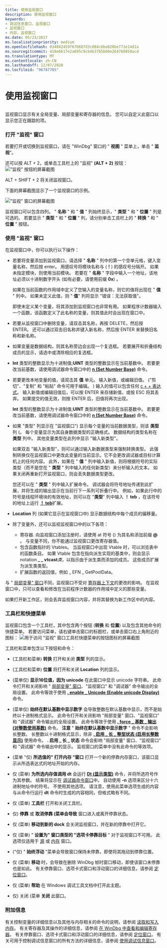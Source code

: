 ```yaml
---
title: 使用监视窗口
description: 使用监视窗口
keywords:
- 调试信息窗口，监视窗口
- 监视窗口
- 内存，监视窗口
ms.date: 05/23/2017
ms.localizationpriority: medium
ms.openlocfilehash: 034842459f670687d3c084c0be828be771e14d1a
ms.sourcegitcommit: 418e6617e2a695c9cb4b37b5b60e264760858acd
ms.translationtype: MT
ms.contentlocale: zh-CN
ms.lasthandoff: 12/07/2020
ms.locfileid: "96787705"
---
```

# <a name="using-the-watch-window"></a>使用监视窗口


## <span id="ddk_watch_window_dbg"></span><span id="DDK_WATCH_WINDOW_DBG"></span>


监视窗口显示有关全局变量、局部变量和寄存器的信息。 您可以自定义此窗口以显示您正在跟踪的项。

### <a name="span-idopening_the_watch_windowspanspan-idopening_the_watch_windowspanopening-the-watch-window"></a><span id="opening_the_watch_window"></span><span id="OPENING_THE_WATCH_WINDOW"></span>打开 "监视" 窗口

若要打开或切换到监视窗口，请在 "WinDbg" 窗口的 " **视图** " 菜单上，单击 " **监视**"。

还可以按 ALT + 2，或单击工具栏上的 "监视" **(ALT + 2)** 按钮： ![ "监视" 按钮的屏幕截图](images/tbwatch.png)

ALT + SHIFT + 2 将关闭监视窗口。

下面的屏幕截图显示了一个监视窗口的示例。

!["监视" 窗口的屏幕截图 ](images/window-watch.png)

监视窗口可以包含四列。 " **名称** " 和 " **值** " 列始终显示，" **类型** " 和 " **位置** " 列是可选的。 若要显示 " **类型** " 和 " **位置** " 列，请分别单击工具栏上的 " **转换** " 和 " **位置** " 按钮。

### <a name="span-idusing_the_watch_windowspanspan-idusing_the_watch_windowspanusing-the-watch-window"></a><span id="using_the_watch_window"></span><span id="USING_THE_WATCH_WINDOW"></span>使用 "监视" 窗口

在监视窗口中，你可以执行以下操作：

- 若要将变量添加到监视窗口，请选择 " **名称** " 列中的第一个空单元格，键入变量名称，然后按 enter。 用感叹号将模块名称与 (**！**) 的感叹号分隔开。 如果未指定模块，则使用当前模块。 若要在 " **名称** " 字段中输入一个地址，该地址必须以十进制数字开头 (如有必要，请使用前缀 **0x**) 。

  如果在当前函数的作用域中定义了您输入的变量名称，则它的值将出现在 " **值** " 列中。 如果未定义此值，则 " **值**" 列将显示 "错误：无法获取值"。

  即使未定义某个变量，将其添加到监视窗口也非常有用。 如果程序计数器输入一个函数，该函数定义了此名称的变量，则其值此时会出现在窗口中。

- 若要从监视窗口中删除变量，请双击其名称，再按 DELETE，然后按 ENTER。 还可以通过双击旧名称并键入新名称，然后按 ENTER 来替换旧名称和新名称。

- 如果变量是数据结构，则其名称旁边会出现一个复选框。 若要展开和折叠结构成员的显示，请选中或清除相应的复选框。

- **Int** 类型的整数显示为十进制值;**UINT** 类型的整数显示在当前基数中。 若要更改当前基数，请使用调试器命令窗口中的 [**n (Set Number Base)**](n--set-number-base-.md) 命令。

- 若要更改本地变量的值，请双击其 **值** 单元。 输入新值，或编辑旧值。  ("剪切"、"复制" 和 "粘贴" 命令可用于编辑。 ) 输入的值可以包含任何 [c + + 表达式](c---numbers-and-operators.md)。 输入新值或编辑旧值后，可以按 ENTER 来存储新值，或按 ESC 将其丢弃。 如果提交的值无效，则按 ENTER 后，旧值将再次出现。

  **Int** 类型的整数显示为十进制值;**UINT** 类型的整数显示在当前基数中。 若要更改当前基数，请使用调试器命令窗口中的 [**n (Set Number Base)**](n--set-number-base-.md) 命令。

- 如果 "类型" 列显示在 "监视窗口") 显示每个变量的当前数据类型，则该 **类型** 列 (。 每个变量显示为其自身数据类型的正确格式。 数据结构的类型名称在 **类型** 列中。 其他变量类型在此列中显示 "输入新类型"。

  如果双击 "输入新类型"，则可以通过输入新数据类型来强制转换类型。 此强制转换仅在监视窗口中更改此变量的当前显示。它不会更改调试器或目标计算机上的任何内容。 此外，如果在 " **值** " 列中输入新值，则将根据符号的实际类型（而不是您在 " **类型** " 列中输入的任何新类型）来分析输入的文本。 如果关闭再重新打开监视窗口，则会丢失数据类型更改。

  您还可以在 " **类型** " 列中输入扩展命令。 调试器会将符号地址传递到此扩展，并将生成的输出显示在当前行下一系列可折叠行中。 例如，如果此行中的符号是线程环境块的有效地址，则可以在 "**类型**" 列中输入 **！ teb** ，在该符号的地址上运行 [**！ teb**](-teb.md)扩展。

- **Location** 列 (如果它显示在监视窗口中) 显示数据结构中每个成员的偏移量。

- 除了变量外，还可以监视监视窗口中的以下各项：
  - 寄存器. 向监视窗口添加注册时，请使用 at 符号 () 为其名称添加前缀 **@** 。 与变量不同，你不能通过监视窗口更改寄存器值。
  - 包含函数指针的 Vtables。 当监视窗口中出现 Vtable 时，可以浏览表中的函数条目。 如果 Vtable 包含在指向派生实现的基类中，则会显示 notation **\_ \_ vtcast**<em>类</em>，以指示由于派生类而添加的成员。 这些成员扩展为派生类类型。
  - 扩展函数的返回值，例如 \_ EFN \_ GetPoolData。

与 " [局部变量" 窗口](locals-window.md)不同，监视窗口不受对 [寄存器上下文](changing-contexts.md#register-context)的更改的影响。 在监视窗口中，只可以查看和修改在当前程序计数器的作用域中定义的那些变量。

如果打开新工作区，则会丢弃监视窗口内容，并将其替换为新工作区中的内容。

### <a name="span-idtoolbar_and_shortcut_menuspanspan-idtoolbar_and_shortcut_menuspantoolbar-and-shortcut-menu"></a><span id="toolbar_and_shortcut_menu"></span><span id="TOOLBAR_AND_SHORTCUT_MENU"></span>工具栏和快捷菜单

监视窗口包含一个工具栏，其中包含两个按钮 (**转换** 和 **位置**) 以及包含其他命令的快捷菜单。 若要访问菜单，请右键单击窗口的标题栏，或单击窗口右上角附近的图标： ![ 用于访问 "监视" 窗口工具栏快捷菜单的按钮图标的屏幕截图 ](images/window-watch-menu.png)

工具栏和菜单包含以下按钮和命令：

-    (工具栏和菜单) **转换** 打开和关闭 **类型** 列的显示。

-    (工具栏和菜单) **位置** 将打开和关闭 **Location** 列的显示。

-    (菜单仅) **显示16位值，因为 unicode** 在此窗口中显示 unicode 字符串。 此命令打开和关闭影响 " [局部变量" 窗口](locals-window.md)、"监视窗口" 和 "调试器" 命令输出的全局设置。 此命令等效于使用 [**. enable \_ Unicode (Enable unicode Display)**](-enable-unicode--enable-unicode-display-.md) 命令。

-    (菜单仅) **始终在默认基数中显示数字** 会导致整数在默认基数中显示，而不是始终以十进制格式显示。 此命令打开和关闭影响 "局部变量" 窗口、"监视窗口" 和 "调试器" 命令输出的全局设置。 此命令等效于使用 [**. force \_ 基数 \_ 输出 (对整数使用基数)**](-force-radix-output--use-radix-for-integers-.md) 命令。
    **注意**   " **始终在默认基数中显示数字** " 命令不会影响长整数。 长整数以十进制格式显示，除非 [**. 启用 \_ 长 \_ 整型状态 (启用长整数显示)**](-enable-long-status--enable-long-integer-display-.md) 使用命令。 **. 启用 \_ 长 \_ 状态** 命令会影响 "局部变量" 窗口、"监视窗口" 和 "调试器" 命令输出中的显示。 监视窗口的菜单中没有此命令的等效项。

     

-    (菜单 "仅) **所选值的" 打开内存 "窗口** 打开一个新的停靠内存窗口，该窗口显示从所选表达式的地址开始的内存。

-   仅 (菜单) **为所选内存值调用 dt** 会运行 [**Dt (显示类型)**](dt--display-type-.md) 命令，并将所选符号作为其参数。 结果将显示在 [调试器命令窗口](debugger-command-window.md)中。 自动使用 **-n** 选项来区分十六进制地址中的符号。 不使用其他选项。 请注意，使用此菜单选项生成的内容与从命令行运行 **dt** 命令时生成的内容相同，但格式略有不同。

-   仅 (菜单) **工具栏** 打开和关闭工具栏。

-   仅) **停靠** 或 **取消停靠 (菜单会导致** 窗口进入或离开停靠状态。

-   仅 (菜单) **移动到新的 dock** 会关闭监视窗口，并在新的停靠中打开它。

-   仅 (菜单) " **设置为" 窗口类型的 "选项卡停靠目标** " 对于监视窗口不可用。 此选项仅适用于 [源](source-window.md) 或 [内存](memory-window.md) 窗口。

-    ("仅) " **始终浮动** "菜单会导致窗口保持未停靠，即使将其拖动到停靠位置。

-   仅 (菜单) **移动** 时，会导致在删除 WinDbg 帧时窗口移动，即使该窗口未停靠也是如此。 有关停靠窗口、选项卡式窗口和浮动窗口的详细信息，请参阅 [定位窗口](positioning-the-windows.md)。

-   仅 (菜单) **帮助** 在 Windows 调试工具文档中打开此主题。

-   仅) 关闭 (菜单 **关闭** 此窗口。

### <a name="span-idadditional_informationspanspan-idadditional_informationspanadditional-information"></a><span id="additional_information"></span><span id="ADDITIONAL_INFORMATION"></span>附加信息

有关控制变量的详细信息以及其他与内存相关的命令的说明，请参阅 [读取和写入内存](reading-and-writing-memory.md)。 有关寄存器及其操作的详细信息，请参阅 [在 WinDbg 中查看和编辑寄存器](registers-window.md)。 有关停靠窗口、选项卡式窗口和浮动窗口的详细信息，请参阅 [定位窗口](positioning-the-windows.md)。 有关可用于控制调试信息窗口的所有方法的详细信息，请参阅 [使用调试信息窗口](using-debugging-information-windows.md)。

 

 





